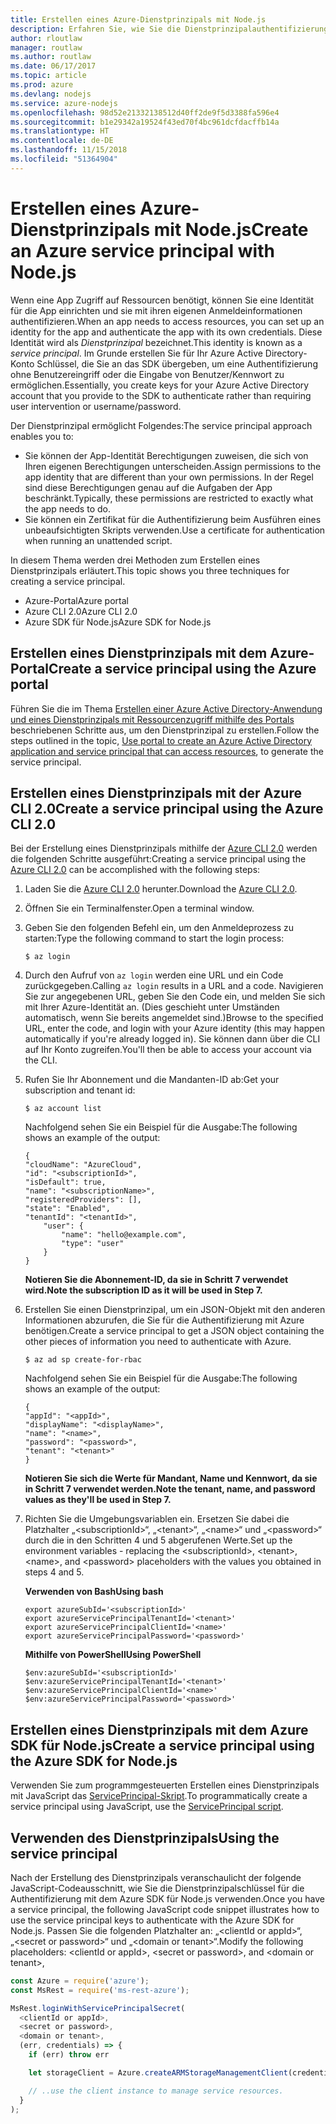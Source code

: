 ```yaml
---
title: Erstellen eines Azure-Dienstprinzipals mit Node.js
description: Erfahren Sie, wie Sie die Dienstprinzipalauthentifizierung über Node.js verwenden.
author: rloutlaw
manager: routlaw
ms.author: routlaw
ms.date: 06/17/2017
ms.topic: article
ms.prod: azure
ms.devlang: nodejs
ms.service: azure-nodejs
ms.openlocfilehash: 98d52e21332138512d40ff2de9f5d3388fa596e4
ms.sourcegitcommit: b1e29342a19524f43ed70f4bc961dcfdacffb14a
ms.translationtype: HT
ms.contentlocale: de-DE
ms.lasthandoff: 11/15/2018
ms.locfileid: "51364904"
---
```

# <a name="create-an-azure-service-principal-with-nodejs"></a><span data-ttu-id="47160-103">Erstellen eines Azure-Dienstprinzipals mit Node.js</span><span class="sxs-lookup"><span data-stu-id="47160-103">Create an Azure service principal with Node.js</span></span> 

<span data-ttu-id="47160-104">Wenn eine App Zugriff auf Ressourcen benötigt, können Sie eine Identität für die App einrichten und sie mit ihren eigenen Anmeldeinformationen authentifizieren.</span><span class="sxs-lookup"><span data-stu-id="47160-104">When an app needs to access resources, you can set up an identity for the app and authenticate the app with its own credentials.</span></span> <span data-ttu-id="47160-105">Diese Identität wird als *Dienstprinzipal* bezeichnet.</span><span class="sxs-lookup"><span data-stu-id="47160-105">This identity is known as a *service principal*.</span></span> <span data-ttu-id="47160-106">Im Grunde erstellen Sie für Ihr Azure Active Directory-Konto Schlüssel, die Sie an das SDK übergeben, um eine Authentifizierung ohne Benutzereingriff oder die Eingabe von Benutzer/Kennwort zu ermöglichen.</span><span class="sxs-lookup"><span data-stu-id="47160-106">Essentially, you create keys for your Azure Active Directory account that you provide to the SDK to authenticate rather than requiring user intervention or username/password.</span></span>

<span data-ttu-id="47160-107">Der Dienstprinzipal ermöglicht Folgendes:</span><span class="sxs-lookup"><span data-stu-id="47160-107">The service principal approach enables you to:</span></span>
- <span data-ttu-id="47160-108">Sie können der App-Identität Berechtigungen zuweisen, die sich von Ihren eigenen Berechtigungen unterscheiden.</span><span class="sxs-lookup"><span data-stu-id="47160-108">Assign permissions to the app identity that are different than your own permissions.</span></span> <span data-ttu-id="47160-109">In der Regel sind diese Berechtigungen genau auf die Aufgaben der App beschränkt.</span><span class="sxs-lookup"><span data-stu-id="47160-109">Typically, these permissions are restricted to exactly what the app needs to do.</span></span>
- <span data-ttu-id="47160-110">Sie können ein Zertifikat für die Authentifizierung beim Ausführen eines unbeaufsichtigten Skripts verwenden.</span><span class="sxs-lookup"><span data-stu-id="47160-110">Use a certificate for authentication when running an unattended script.</span></span>

<span data-ttu-id="47160-111">In diesem Thema werden drei Methoden zum Erstellen eines Dienstprinzipals erläutert.</span><span class="sxs-lookup"><span data-stu-id="47160-111">This topic shows you three techniques for creating a service principal.</span></span>

- <span data-ttu-id="47160-112">Azure-Portal</span><span class="sxs-lookup"><span data-stu-id="47160-112">Azure portal</span></span>
- <span data-ttu-id="47160-113">Azure CLI 2.0</span><span class="sxs-lookup"><span data-stu-id="47160-113">Azure CLI 2.0</span></span>
- <span data-ttu-id="47160-114">Azure SDK für Node.js</span><span class="sxs-lookup"><span data-stu-id="47160-114">Azure SDK for Node.js</span></span>

## <a name="create-a-service-principal-using-the-azure-portal"></a><span data-ttu-id="47160-115">Erstellen eines Dienstprinzipals mit dem Azure-Portal</span><span class="sxs-lookup"><span data-stu-id="47160-115">Create a service principal using the Azure portal</span></span>

<span data-ttu-id="47160-116">Führen Sie die im Thema [Erstellen einer Azure Active Directory-Anwendung und eines Dienstprinzipals mit Ressourcenzugriff mithilfe des Portals](https://azure.microsoft.com/documentation/articles/resource-group-create-service-principal-portal/) beschriebenen Schritte aus, um den Dienstprinzipal zu erstellen.</span><span class="sxs-lookup"><span data-stu-id="47160-116">Follow the steps outlined in the topic, [Use portal to create an Azure Active Directory application and service principal that can access resources](https://azure.microsoft.com/documentation/articles/resource-group-create-service-principal-portal/), to generate the service principal.</span></span>

## <a name="create-a-service-principal-using-the-azure-cli-20"></a><span data-ttu-id="47160-117">Erstellen eines Dienstprinzipals mit der Azure CLI 2.0</span><span class="sxs-lookup"><span data-stu-id="47160-117">Create a service principal using the Azure CLI 2.0</span></span>

<span data-ttu-id="47160-118">Bei der Erstellung eines Dienstprinzipals mithilfe der [Azure CLI 2.0](https://docs.microsoft.com/cli/azure/install-az-cli2) werden die folgenden Schritte ausgeführt:</span><span class="sxs-lookup"><span data-stu-id="47160-118">Creating a service principal using the [Azure CLI 2.0](https://docs.microsoft.com/cli/azure/install-az-cli2) can be accomplished with the following steps:</span></span>

1. <span data-ttu-id="47160-119">Laden Sie die [Azure CLI 2.0](https://docs.microsoft.com/cli/azure/install-az-cli2) herunter.</span><span class="sxs-lookup"><span data-stu-id="47160-119">Download the [Azure CLI 2.0](https://docs.microsoft.com/cli/azure/install-az-cli2).</span></span>

2. <span data-ttu-id="47160-120">Öffnen Sie ein Terminalfenster.</span><span class="sxs-lookup"><span data-stu-id="47160-120">Open a terminal window.</span></span>

3. <span data-ttu-id="47160-121">Geben Sie den folgenden Befehl ein, um den Anmeldeprozess zu starten:</span><span class="sxs-lookup"><span data-stu-id="47160-121">Type the following command to start the login process:</span></span>

    ```shell
    $ az login
    ```

4. <span data-ttu-id="47160-122">Durch den Aufruf von `az login` werden eine URL und ein Code zurückgegeben.</span><span class="sxs-lookup"><span data-stu-id="47160-122">Calling `az login` results in a URL and a code.</span></span> <span data-ttu-id="47160-123">Navigieren Sie zur angegebenen URL, geben Sie den Code ein, und melden Sie sich mit Ihrer Azure-Identität an. (Dies geschieht unter Umständen automatisch, wenn Sie bereits angemeldet sind.)</span><span class="sxs-lookup"><span data-stu-id="47160-123">Browse to the specified URL, enter the code, and login with your Azure identity (this may happen automatically if you're already logged in).</span></span> <span data-ttu-id="47160-124">Sie können dann über die CLI auf Ihr Konto zugreifen.</span><span class="sxs-lookup"><span data-stu-id="47160-124">You'll then be able to access your account via the CLI.</span></span>

5. <span data-ttu-id="47160-125">Rufen Sie Ihr Abonnement und die Mandanten-ID ab:</span><span class="sxs-lookup"><span data-stu-id="47160-125">Get your subscription and tenant id:</span></span>

    ```shell
    $ az account list
    ```

    <span data-ttu-id="47160-126">Nachfolgend sehen Sie ein Beispiel für die Ausgabe:</span><span class="sxs-lookup"><span data-stu-id="47160-126">The following shows an example of the output:</span></span>

    ```shell
    {
    "cloudName": "AzureCloud",
    "id": "<subscriptionId>",
    "isDefault": true,
    "name": "<subscriptionName>",
    "registeredProviders": [],
    "state": "Enabled",
    "tenantId": "<tenantId>",
        "user": {
            "name": "hello@example.com",
            "type": "user"
        }
    }
    ```

    <span data-ttu-id="47160-127">**Notieren Sie die Abonnement-ID, da sie in Schritt 7 verwendet wird.**</span><span class="sxs-lookup"><span data-stu-id="47160-127">**Note the subscription ID as it will be used in Step 7.**</span></span>

6. <span data-ttu-id="47160-128">Erstellen Sie einen Dienstprinzipal, um ein JSON-Objekt mit den anderen Informationen abzurufen, die Sie für die Authentifizierung mit Azure benötigen.</span><span class="sxs-lookup"><span data-stu-id="47160-128">Create a service principal to get a JSON object containing the other pieces of information you need to authenticate with Azure.</span></span>

    ```shell
    $ az ad sp create-for-rbac
    ```

    <span data-ttu-id="47160-129">Nachfolgend sehen Sie ein Beispiel für die Ausgabe:</span><span class="sxs-lookup"><span data-stu-id="47160-129">The following shows an example of the output:</span></span>

    ```shell
    {
    "appId": "<appId>",
    "displayName": "<displayName>",
    "name": "<name>",
    "password": "<password>",
    "tenant": "<tenant>"
    }
    ```

    <span data-ttu-id="47160-130">**Notieren Sie sich die Werte für Mandant, Name und Kennwort, da sie in Schritt 7 verwendet werden.**</span><span class="sxs-lookup"><span data-stu-id="47160-130">**Note the tenant, name, and password values as they'll be used in Step 7.**</span></span>

7. <span data-ttu-id="47160-131">Richten Sie die Umgebungsvariablen ein. Ersetzen Sie dabei die Platzhalter „&lt;subscriptionId>“, „&lt;tenant>“, „&lt;name>“ und „&lt;password>“ durch die in den Schritten 4 und 5 abgerufenen Werte.</span><span class="sxs-lookup"><span data-stu-id="47160-131">Set up the environment variables - replacing the &lt;subscriptionId>, &lt;tenant>, &lt;name>, and &lt;password> placeholders with the values you obtained in steps 4 and 5.</span></span> 

    <span data-ttu-id="47160-132">**Verwenden von Bash**</span><span class="sxs-lookup"><span data-stu-id="47160-132">**Using bash**</span></span>

    ```shell
    export azureSubId='<subscriptionId>'
    export azureServicePrincipalTenantId='<tenant>'
    export azureServicePrincipalClientId='<name>'
    export azureServicePrincipalPassword='<password>'
    ```

    <span data-ttu-id="47160-133">**Mithilfe von PowerShell**</span><span class="sxs-lookup"><span data-stu-id="47160-133">**Using PowerShell**</span></span>

    ```shell
    $env:azureSubId='<subscriptionId>'
    $env:azureServicePrincipalTenantId='<tenant>'
    $env:azureServicePrincipalClientId='<name>'
    $env:azureServicePrincipalPassword='<password>'
    ```

## <a name="create-a-service-principal-using-the-azure-sdk-for-nodejs"></a><span data-ttu-id="47160-134">Erstellen eines Dienstprinzipals mit dem Azure SDK für Node.js</span><span class="sxs-lookup"><span data-stu-id="47160-134">Create a service principal using the Azure SDK for Node.js</span></span>

<span data-ttu-id="47160-135">Verwenden Sie zum programmgesteuerten Erstellen eines Dienstprinzipals mit JavaScript das [ServicePrincipal-Skript](https://github.com/Azure/azure-sdk-for-node/tree/master/Documentation/ServicePrincipal).</span><span class="sxs-lookup"><span data-stu-id="47160-135">To programmatically create a service principal using JavaScript, use the [ServicePrincipal script](https://github.com/Azure/azure-sdk-for-node/tree/master/Documentation/ServicePrincipal).</span></span>   

## <a name="using-the-service-principal"></a><span data-ttu-id="47160-136">Verwenden des Dienstprinzipals</span><span class="sxs-lookup"><span data-stu-id="47160-136">Using the service principal</span></span>

<span data-ttu-id="47160-137">Nach der Erstellung des Dienstprinzipals veranschaulicht der folgende JavaScript-Codeausschnitt, wie Sie die Dienstprinzipalschlüssel für die Authentifizierung mit dem Azure SDK für Node.js verwenden.</span><span class="sxs-lookup"><span data-stu-id="47160-137">Once you have a service principal, the following JavaScript code snippet illustrates how to use the service principal keys to authenticate with the Azure SDK for Node.js.</span></span> <span data-ttu-id="47160-138">Passen Sie die folgenden Platzhalter an: „&lt;clientId or appId>“, „&lt;secret or password>“ und „&lt;domain or tenant>“.</span><span class="sxs-lookup"><span data-stu-id="47160-138">Modify the following placeholders: &lt;clientId or appId>, &lt;secret or password>, and &lt;domain or tenant>,</span></span>

```javascript
const Azure = require('azure');
const MsRest = require('ms-rest-azure');

MsRest.loginWithServicePrincipalSecret(
  <clientId or appId>,
  <secret or password>,
  <domain or tenant>,
  (err, credentials) => {
    if (err) throw err

    let storageClient = Azure.createARMStorageManagementClient(credentials, '<azure-subscription-id>');

    // ..use the client instance to manage service resources.
  }
);
```

